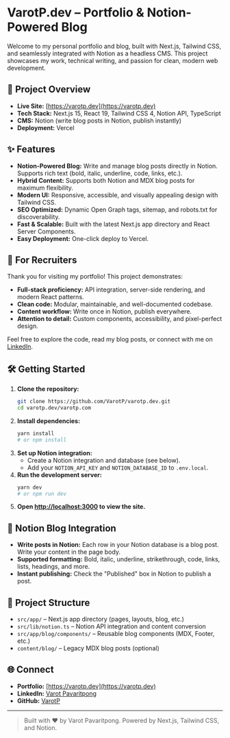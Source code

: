 # VarotP.dev – Portfolio & Notion-Powered Blog

Welcome to my personal portfolio and blog, built with Next.js, Tailwind CSS, and seamlessly integrated with Notion as a headless CMS. This project showcases my work, technical writing, and passion for clean, modern web development.

## 🚀 Project Overview

- **Live Site:** [https://varotp.dev](https://varotp.dev)
- **Tech Stack:** Next.js 15, React 19, Tailwind CSS 4, Notion API, TypeScript
- **CMS:** Notion (write blog posts in Notion, publish instantly)
- **Deployment:** Vercel

## ✨ Features

- **Notion-Powered Blog:** Write and manage blog posts directly in Notion. Supports rich text (bold, italic, underline, code, links, etc.).
- **Hybrid Content:** Supports both Notion and MDX blog posts for maximum flexibility.
- **Modern UI:** Responsive, accessible, and visually appealing design with Tailwind CSS.
- **SEO Optimized:** Dynamic Open Graph tags, sitemap, and robots.txt for discoverability.
- **Fast & Scalable:** Built with the latest Next.js app directory and React Server Components.
- **Easy Deployment:** One-click deploy to Vercel.

## 📝 For Recruiters

Thank you for visiting my portfolio! This project demonstrates:
- **Full-stack proficiency:** API integration, server-side rendering, and modern React patterns.
- **Clean code:** Modular, maintainable, and well-documented codebase.
- **Content workflow:** Write once in Notion, publish everywhere.
- **Attention to detail:** Custom components, accessibility, and pixel-perfect design.

Feel free to explore the code, read my blog posts, or connect with me on [LinkedIn](https://www.linkedin.com/in/varot-pavaritpong/).

## 🛠️ Getting Started

1. **Clone the repository:**
   ```bash
   git clone https://github.com/VarotP/varotp.dev.git
   cd varotp.dev/varotp.com
   ```
2. **Install dependencies:**
   ```bash
   yarn install
   # or npm install
   ```
3. **Set up Notion integration:**
   - Create a Notion integration and database (see below).
   - Add your `NOTION_API_KEY` and `NOTION_DATABASE_ID` to `.env.local`.
4. **Run the development server:**
   ```bash
   yarn dev
   # or npm run dev
   ```
5. **Open [http://localhost:3000](http://localhost:3000) to view the site.**

## 🧠 Notion Blog Integration

- **Write posts in Notion:** Each row in your Notion database is a blog post. Write your content in the page body.
- **Supported formatting:** Bold, italic, underline, strikethrough, code, links, lists, headings, and more.
- **Instant publishing:** Check the "Published" box in Notion to publish a post.

## 📁 Project Structure

- `src/app/` – Next.js app directory (pages, layouts, blog, etc.)
- `src/lib/notion.ts` – Notion API integration and content conversion
- `src/app/blog/components/` – Reusable blog components (MDX, Footer, etc.)
- `content/blog/` – Legacy MDX blog posts (optional)

## 🌐 Connect

- **Portfolio:** [https://varotp.dev](https://varotp.dev)
- **LinkedIn:** [Varot Pavaritpong](https://www.linkedin.com/in/varot-pavaritpong/)
- **GitHub:** [VarotP](https://github.com/VarotP)

---

> Built with ❤️ by Varot Pavaritpong. Powered by Next.js, Tailwind CSS, and Notion.
